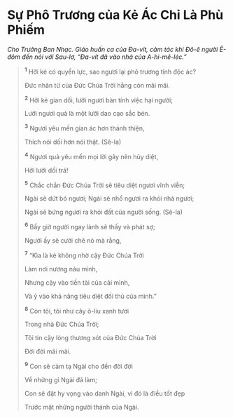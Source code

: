 # Sự Phô Trương của Kẻ Ác Chỉ Là Phù Phiếm
*Cho Trưởng Ban Nhạc. Giáo huấn ca của Đa-vít, cảm tác khi Đô-ê người Ê-đôm đến nói với Sau-lơ, “Đa-vít đã vào nhà của A-hi-mê-léc.”*

> <sup><b>1</b></sup> Hỡi kẻ có quyền lực, sao ngươi lại phô trương tính độc ác?
>
> Đức nhân từ của Đức Chúa Trời hằng còn mãi mãi.
>
> <sup><b>2</b></sup> Hỡi kẻ gian dối, lưỡi ngươi bàn tính việc hại người;
>
> Lưỡi ngươi quả là một lưỡi dao cạo sắc bén.
>
> <sup><b>3</b></sup> Ngươi yêu mến gian ác hơn thánh thiện,
>
> Thích nói dối hơn nói thật. (Sê-la)
>
> <sup><b>4</b></sup> Ngươi quả yêu mến mọi lời gây nên hủy diệt,
>
> Hỡi lưỡi dối trá!
>
> <sup><b>5</b></sup> Chắc chắn Đức Chúa Trời sẽ tiêu diệt ngươi vĩnh viễn;
>
> Ngài sẽ dứt bỏ ngươi; Ngài sẽ nhổ ngươi ra khỏi nhà ngươi;
>
> Ngài sẽ bứng ngươi ra khỏi đất của người sống. (Sê-la)
>
> <sup><b>6</b></sup> Bấy giờ người ngay lành sẽ thấy và phát sợ;
>
> Người ấy sẽ cười chê nó mà rằng,
>
> <sup><b>7</b></sup> “Kìa là kẻ không nhờ cậy Đức Chúa Trời
>
> Làm nơi nương náu mình,
>
> Nhưng cậy vào tiền tài của cải mình,
>
> Và ỷ vào khả năng tiêu diệt đối thủ của mình.”
>
> <sup><b>8</b></sup> Còn tôi, tôi như cây ô-liu xanh tươi
>
> Trong nhà Đức Chúa Trời;
>
> Tôi tin cậy lòng thương xót của Đức Chúa Trời
>
> Đời đời mãi mãi.
>
> <sup><b>9</b></sup> Con sẽ cảm tạ Ngài cho đến đời đời
>
> Về những gì Ngài đã làm;
>
> Con sẽ đặt hy vọng vào danh Ngài, vì đó là điều tốt đẹp
>
> Trước mặt những người thánh của Ngài.